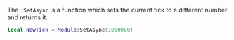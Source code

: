 The `:SetAsync` is a function which sets the current tick to a different number and returns it.
```lua
local NewTick = Module:SetAsync(1000000)
```
